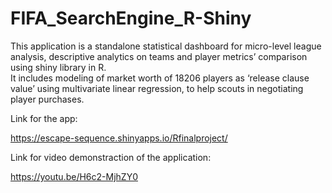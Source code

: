 # FIFA_SearchEngine_R-Shiny
This application is a standalone statistical dashboard for micro-level league analysis, descriptive analytics on teams and player metrics’ comparison using shiny library in R.    
It includes modeling of market worth of 18206 players as ‘release clause value’ using multivariate linear regression, to help scouts in negotiating player purchases.

Link for the app:

https://escape-sequence.shinyapps.io/Rfinalproject/

Link for video demonstraction of the application:

https://youtu.be/H6c2-MjhZY0
